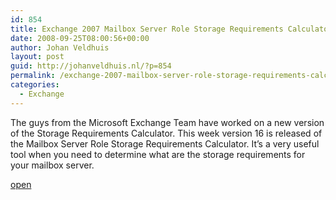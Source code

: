 ```yaml
---
id: 854
title: Exchange 2007 Mailbox Server Role Storage Requirements Calculator version 16.0
date: 2008-09-25T08:00:56+00:00
author: Johan Veldhuis
layout: post
guid: http://johanveldhuis.nl/?p=854
permalink: /exchange-2007-mailbox-server-role-storage-requirements-calculator-versie-160/
categories:
  - Exchange
---
```

The guys from the Microsoft Exchange Team have worked on a new version of the Storage Requirements Calculator. This week version 16 is released of the Mailbox Server Role Storage Requirements Calculator. It&#8217;s a very useful tool when you need to determine what are the storage requirements for your mailbox server.

<a href="http://msexchangeteam.com/archive/2008/09/23/449899.aspx" target="_blank">open</a>